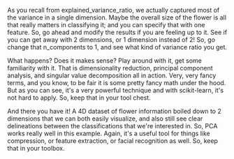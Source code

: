 As you recall from explained_variance_ratio, we actually captured most of the variance in a single dimension. Maybe the overall size of the flower is all that really matters in classifying it; and you can specify that with one feature. So, go ahead and modify the results if you are feeling up to it. See if you can get away with 2 dimensions, or 1 dimension instead of 2! So, go change that n_components to 1, and see what kind of variance ratio you get.

What happens? Does it makes sense? Play around with it, get some familiarity with it. That is dimensionality reduction, principal component analysis, and singular value decomposition all in action. Very, very fancy terms, and you know, to be fair it is some pretty fancy math under the hood. But as you can see, it's a very powerful technique and with scikit-learn, it's not hard to apply. So, keep that in your tool chest.

And there you have it! A 4D dataset of flower information boiled down to 2 dimensions that we can both easily visualize, and also still see clear delineations between the classifications that we're interested in. So, PCA works really well in this example. Again, it's a useful tool for things like compression, or feature extraction, or facial recognition as well. So, keep that in your toolbox.

